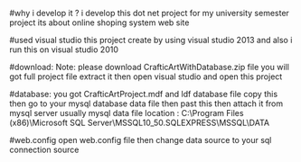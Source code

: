 #why i develop it ?
i develop this dot net project for my university semester project 
its about online shoping system web site

#used visual studio
this project create by using visual studio 2013 and also i run this on visual studio 2010 


#download:
Note: please download CrafticArtWithDatabase.zip file you will got full project file extract it then open visual studio and open this project

#database:
you got CrafticArtProject.mdf and ldf database file copy this then go to your mysql database data file then past this then attach it from mysql server 
usually mysql data file location : C:\Program Files (x86)\Microsoft SQL Server\MSSQL10_50.SQLEXPRESS\MSSQL\DATA 

#web.config
open web.config file then change data source to your sql connection source
